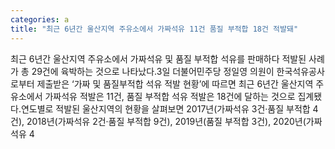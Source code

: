 ```yaml
---
categories: a
title: "최근 6년간 울산지역 주유소에서 가짜석유 11건 품질 부적합 18건 적발돼"
---
```

최근 6년간 울산지역 주유소에서 가짜석유 및 품질 부적합 석유를 판매하다 적발된 사례가 총 29건에 육박하는 것으로 나타났다.3일 더불어민주당 정일영 의원이 한국석유공사로부터 제출받은 ‘가짜 및 품질부적합 석유 적발 현황’에 따르면 최근 6년간 울산지역 주유소에서 가짜석유 적발은 11건, 품질 부적합 석유 적발은 18건에 달하는 것으로 집계됐다.연도별로 적발된 울산지역의 현황을 살펴보면 2017년(가짜석유 3건·품질 부적합 4건), 2018년(가짜석유 2건·품질 부적합 9건), 2019년(품질 부적합 3건), 2020년(가짜석유 4